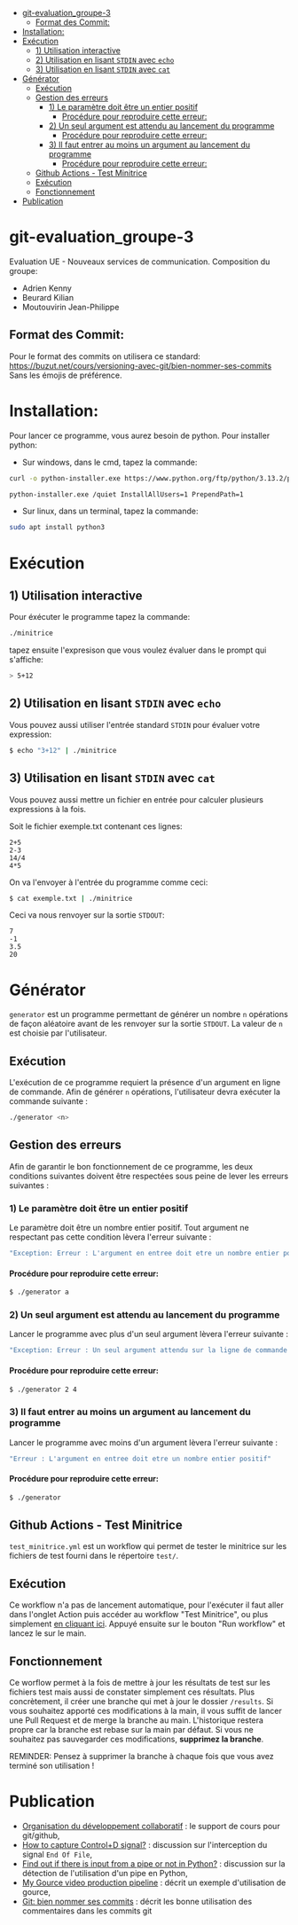 - [git-evaluation\_groupe-3](#git-evaluation_groupe-3)
  - [Format des Commit:](#format-des-commit)
- [Installation:](#installation)
- [Exécution](#exécution)
  - [1) Utilisation interactive](#1-utilisation-interactive)
  - [2) Utilisation en lisant `STDIN` avec `echo`](#2-utilisation-en-lisant-stdin-avec-echo)
  - [3) Utilisation en lisant `STDIN` avec `cat`](#3-utilisation-en-lisant-stdin-avec-cat)
- [Générator](#générator)
  - [Exécution](#exécution-1)
  - [Gestion des erreurs](#gestion-des-erreurs)
    - [1) Le paramètre doit être un entier positif](#1-le-paramètre-doit-être-un-entier-positif)
      - [Procédure pour reproduire cette erreur:](#procédure-pour-reproduire-cette-erreur)
    - [2) Un seul argument est attendu au lancement du programme](#2-un-seul-argument-est-attendu-au-lancement-du-programme)
      - [Procédure pour reproduire cette erreur:](#procédure-pour-reproduire-cette-erreur-1)
    - [3) Il faut entrer au moins un argument au lancement du programme](#3-il-faut-entrer-au-moins-un-argument-au-lancement-du-programme)
      - [Procédure pour reproduire cette erreur:](#procédure-pour-reproduire-cette-erreur-2)
  - [Github Actions - Test Minitrice](#github-actions---test-minitrice)
  - [Exécution](#exécution-2)
  - [Fonctionnement](#fonctionnement)
- [Publication](#publication)


# git-evaluation_groupe-3
Evaluation UE - Nouveaux services de communication.
Composition du groupe: 
  - Adrien Kenny
  - Beurard Kilian
  - Moutouvirin Jean-Philippe 

## Format des Commit:
  Pour le format des commits on utilisera ce standard: https://buzut.net/cours/versioning-avec-git/bien-nommer-ses-commits
  Sans les émojis de préférence.

# Installation:
Pour lancer ce programme, vous aurez besoin de python.
Pour installer python:

- Sur windows, dans le cmd, tapez la commande:
```bash
curl -o python-installer.exe https://www.python.org/ftp/python/3.13.2/python-3.13.2-amd64.exe

python-installer.exe /quiet InstallAllUsers=1 PrependPath=1

```

- Sur linux, dans un terminal, tapez la commande:
```bash
sudo apt install python3
```

# Exécution
## 1) Utilisation interactive
Pour éxécuter le programme tapez la commande:
```bash
./minitrice
```
tapez ensuite l'expresison que vous voulez évaluer dans le prompt qui s'affiche:
```bash
> 5+12
```
## 2) Utilisation en lisant `STDIN` avec `echo`
Vous pouvez aussi utiliser l'entrée standard ```STDIN``` pour évaluer votre expression:
```bash
$ echo "3+12" | ./minitrice
```
## 3) Utilisation en lisant `STDIN` avec `cat`
Vous pouvez aussi mettre un fichier en entrée pour calculer plusieurs expressions à la fois.

Soit le fichier exemple.txt contenant ces lignes:
```
2+5
2-3
14/4
4*5
```

On va l'envoyer à l'entrée du programme comme ceci:

```bash
$ cat exemple.txt | ./minitrice
```
Ceci va nous renvoyer sur la sortie ```STDOUT```:
```
7
-1
3.5
20
```
# Générator

```generator``` est un programme permettant de générer un nombre ```n``` opérations de façon aléatoire avant de les renvoyer sur la sortie ```STDOUT```. La valeur de ```n``` est choisie par l'utilisateur.

## Exécution
L'exécution de ce programme requiert la présence d'un argument en ligne de commande. Afin de générer ```n``` opérations, l'utilisateur devra exécuter la commande suivante :

```bash
./generator <n>
```

## Gestion des erreurs
Afin de garantir le bon fonctionnement de ce programme, les deux conditions suivantes doivent être respectées sous peine de lever les erreurs suivantes :

### 1) Le paramètre doit être un entier positif
Le paramètre doit être un nombre entier positif. Tout argument ne respectant pas cette condition lèvera l'erreur suivante :

```bash
"Exception: Erreur : L'argument en entree doit etre un nombre entier positif"
```
#### Procédure pour reproduire cette erreur:
```bash
$ ./generator a
```

### 2) Un seul argument est attendu au lancement du programme
Lancer le programme avec plus d'un seul argument lèvera l'erreur suivante :

```bash
"Exception: Erreur : Un seul argument attendu sur la ligne de commande !"
```
#### Procédure pour reproduire cette erreur:
```bash
$ ./generator 2 4
```

### 3) Il faut entrer au moins un argument au lancement du programme
Lancer le programme avec moins d'un argument lèvera l'erreur suivante :

```bash
"Erreur : L'argument en entree doit etre un nombre entier positif"
```
#### Procédure pour reproduire cette erreur:
```bash
$ ./generator
```

## Github Actions - Test Minitrice

```test_minitrice.yml``` est un workflow qui permet de tester le minitrice sur les fichiers de test fourni dans le répertoire ```test/```.

## Exécution
Ce workflow n'a pas de lancement automatique, pour l'exécuter il faut aller dans l'onglet Action puis accéder au workflow "Test Minitrice", ou plus simplement [en cliquant ici](https://github.com/Ke2nigrec/git-evaluation_groupe-3/actions/workflows/test_minitrice.yml). Appuyé ensuite sur le bouton "Run workflow" et lancez le sur le main.

## Fonctionnement
Ce worflow permet à la fois de mettre à jour les résultats de test sur les fichiers test mais aussi de constater simplement ces résultats.
Plus concrètement, il créer une branche qui met à jour le dossier ```/results```. Si vous souhaitez apporté ces modifications à la main, il vous suffit de lancer une Pull Request et de merge la branche au main. L'historique restera propre car la branche est rebase sur la main par défaut. Si vous ne souhaitez pas sauvegarder ces modifications, **supprimez la branche**.

REMINDER: Pensez à supprimer la branche à chaque fois que vous avez terminé son utilisation !

# Publication
- [Organisation du développement collaboratif](https://slides.com/frozar/git) : le support de cours pour git/github,
- [How to capture Control+D signal?](https://stackoverflow.com/questions/1516122/how-to-capture-controld-signal) : discussion sur l'interception du signal `End Of File`,
- [Find out if there is input from a pipe or not in Python?](https://stackoverflow.com/questions/33871836/find-out-if-there-is-input-from-a-pipe-or-not-in-python) : discussion sur la détection de l'utilisation d'un pipe en Python,
- [My Gource video production pipeline](https://dev.to/voieducode/my-gource-video-production-pipeline-5eb0) : décrit un exemple d'utilisation de gource,
- [Git: bien nommer ses commits](https://buzut.net/cours/versioning-avec-git/bien-nommer-ses-commits) : décrit les bonne utilisation des commentaires dans les commits git
